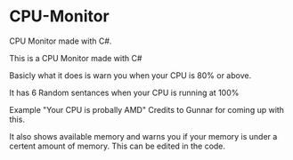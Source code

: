 CPU-Monitor
===========

CPU Monitor made with C#.

This is a CPU Monitor made with C#

Basicly what it does is warn you when your CPU is 80% or above.

It has 6 Random sentances when your CPU is running at 100%

Example "Your CPU is probally AMD" Credits to Gunnar for coming up with this.

It also shows available memory and warns you if your memory is under a certent amount of memory. This can be edited in the code.
